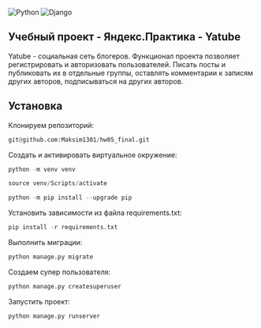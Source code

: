 
![Python](https://img.shields.io/badge/python-3670A0?style=for-the-badge&logo=python&logoColor=ffdd54) ![Django](https://img.shields.io/badge/django-%23092E20.svg?style=for-the-badge&logo=django&logoColor=white)

## Учебный проект - Яндекс.Практика - Yatube
Yatube - социальная сеть блогеров. Функционал проекта позволяет регистрировать и авторизовать пользователей.  Писать посты и публиковать их в отдельные группы, оставлять комментарии к записям других авторов, подписываться на других авторов.

## **Установка**
Клонируем репозиторий:
```python
git@github.com:Maksim1301/hw05_final.git
```
Cоздать и активировать виртуальное окружение:

```python
python -m venv venv
```
```python
source venv/Scripts/activate
```
```python
python -m pip install --upgrade pip
```
Установить зависимости из файла requirements.txt:
```python
pip install -r requirements.txt
```
Выполнить миграции:
```python
python manage.py migrate
```
Создаем супер пользователя:
```python
python manage.py createsuperuser
```
Запустить проект:
```python
python manage.py runserver
```
